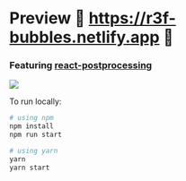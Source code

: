 # Preview 🧼 https://r3f-bubbles.netlify.app 🧼

### Featuring [react-postprocessing](https://github.com/react-spring/react-postprocessing)

![](https://raw.githubusercontent.com/gsimone/r3f-bubbles/master/screenshot.jpg)

To run locally:
```bash
# using npm
npm install 
npm run start

# using yarn
yarn 
yarn start
```
